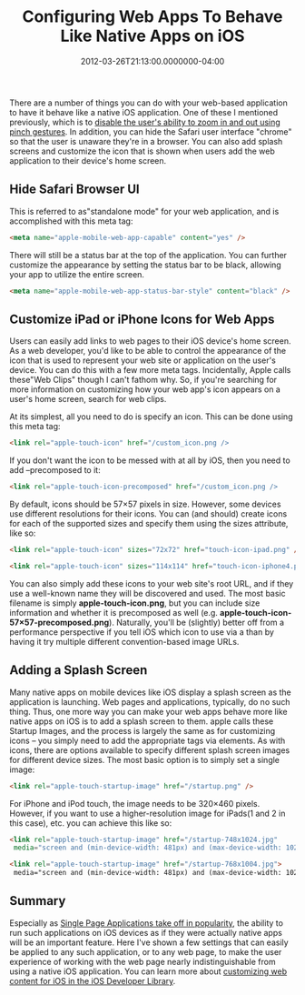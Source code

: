 ﻿---
title: Configuring Web Apps To Behave Like Native Apps on iOS
date: "2012-03-26T21:13:00.0000000-04:00"
description: There are a number of things you can do with your web-based
featuredImage: /img/ios.jpg
---

There are a number of things you can do with your web-based application to have it behave like a native iOS application. One of these I mentioned previously, which is to [disable the user's ability to zoom in and out using pinch gestures](http://ardalis.com/how-do-i-disable-zoom-in-an-ipad-iphone-mobile-web-app). In addition, you can hide the Safari user interface "chrome" so that the user is unaware they're in a browser. You can also add splash screens and customize the icon that is shown when users add the web application to their device's home screen.

## Hide Safari Browser UI

This is referred to as"standalone mode" for your web application, and is accomplished with this meta tag:

```html
<meta name="apple-mobile-web-app-capable" content="yes" />
```

There will still be a status bar at the top of the application. You can further customize the appearance by setting the status bar to be black, allowing your app to utilize the entire screen.

```html
<meta name="apple-mobile-web-app-status-bar-style" content="black" />
```

## Customize iPad or iPhone Icons for Web Apps

Users can easily add links to web pages to their iOS device's home screen. As a web developer, you'd like to be able to control the appearance of the icon that is used to represent your web site or application on the user's device. You can do this with a few more meta tags. Incidentally, Apple calls these"Web Clips" though I can't fathom why. So, if you're searching for more information on customizing how your web app's icon appears on a user's home screen, search for web clips.

At its simplest, all you need to do is specify an icon. This can be done using this meta tag:

```html
<link rel="apple-touch-icon" href="/custom_icon.png />
```

If you don't want the icon to be messed with at all by iOS, then you need to add –precomposed to it:

```html
<link rel="apple-touch-icon-precomposed" href="/custom_icon.png />
```

By default, icons should be 57×57 pixels in size. However, some devices use different resolutions for their icons. You can (and should) create icons for each of the supported sizes and specify them using the sizes attribute, like so:

```html
<link rel="apple-touch-icon" sizes="72x72" href="touch-icon-ipad.png" />
```

```html
<link rel="apple-touch-icon" sizes="114x114" href="touch-icon-iphone4.png" />
```

You can also simply add these icons to your web site's root URL, and if they use a well-known name they will be discovered and used. The most basic filename is simply **apple-touch-icon.png**, but you can include size information and whether it is precomposed as well (e.g. **apple-touch-icon-57×57-precomposed.png**). Naturally, you'll be (slightly) better off from a performance perspective if you tell iOS which icon to use via a <link> than by having it try multiple different convention-based image URLs.

## Adding a Splash Screen

Many native apps on mobile devices like iOS display a splash screen as the application is launching. Web pages and applications, typically, do no such thing. Thus, one more way you can make your web apps behave more like native apps on iOS is to add a splash screen to them. apple calls these Startup Images, and the process is largely the same as for customizing icons – you simply need to add the appropriate tags via <link> elements. As with icons, there are options available to specify different splash screen images for different device sizes. The most basic option is to simply set a single image:

```html
<link rel="apple-touch-startup-image" href="/startup.png" />
```

For iPhone and iPod touch, the image needs to be 320×460 pixels. However, if you want to use a higher-resolution image for iPads(1 and 2 in this case), etc. you can achieve this like so:

```html
<link rel="apple-touch-startup-image" href="/startup-748x1024.jpg"
 media="screen and (min-device-width: 481px) and (max-device-width: 1024px) and (orientation:landscape)" />
```

```html
<link rel="apple-touch-startup-image" href="/startup-768x1004.jpg">
 media="screen and (min-device-width: 481px) and (max-device-width: 1024px) and (orientation:portrait)" />
 ```

## Summary

Especially as [Single Page Applications take off in popularity](http://ardalis.com/getting-started-with-single-page-applications-in-asp.net), the ability to run such applications on iOS devices as if they were actually native apps will be an important feature. Here I've shown a few settings that can easily be applied to any such application, or to any web page, to make the user experience of working with the web page nearly indistinguishable from using a native iOS application. You can learn more about [customizing web content for iOS in the iOS Developer Library](http://developer.apple.com/library/ios/#DOCUMENTATION/AppleApplications/Reference/SafariWebContent/ConfiguringWebApplications/ConfiguringWebApplications.html).

